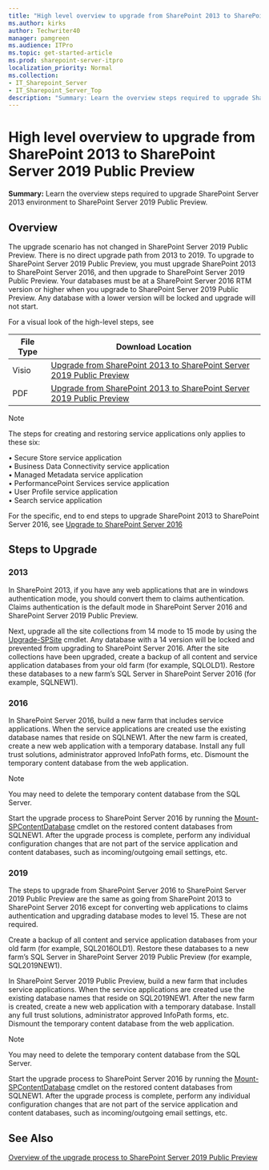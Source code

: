 ```yaml
---
title: "High level overview to upgrade from SharePoint 2013 to SharePoint Server 2019 Public Preview"
ms.author: kirks
author: Techwriter40
manager: pamgreen
ms.audience: ITPro
ms.topic: get-started-article
ms.prod: sharepoint-server-itpro
localization_priority: Normal
ms.collection:
- IT_Sharepoint_Server
- IT_Sharepoint_Server_Top
description: "Summary: Learn the overview steps required to upgrade SharePoint Server 2013 environment to SharePoint Server 2019 Public Preview."
---
```


# High level overview to upgrade from SharePoint 2013 to SharePoint Server 2019 Public Preview

 **Summary:** Learn the overview steps required to upgrade SharePoint Server 2013 environment to SharePoint Server 2019 Public Preview. 
  

## Overview
<a name="Overview"> </a>

The upgrade scenario has not changed in SharePoint Server 2019 Public Preview. There is no direct upgrade path from 2013 to 2019. To upgrade to SharePoint Server 2019 Public Preview, you must upgrade SharePoint 2013 to SharePoint Server 2016, and then upgrade to SharePoint Server 2019 Public Preview.  Your databases must be at a SharePoint Server 2016 RTM version or higher when you upgrade to SharePoint Server 2019 Public Preview. Any database with a lower version will be locked and upgrade will not start. 

For a visual look of the high-level steps, see



|**File Type**  |**Download Location**  |
|---------|---------|
|Visio    |  [Upgrade from SharePoint 2013 to SharePoint Server 2019 Public Preview](http://download.microsoft.com/download/9/3/D/93DAA2C7-E11B-42B6-A405-B937CEDFC527/Upgrade2013to2019.vsdx)        |
|PDF     |  [Upgrade from SharePoint 2013 to SharePoint Server 2019 Public Preview](http://download.microsoft.com/download/9/3/D/93DAA2C7-E11B-42B6-A405-B937CEDFC527/Upgrade2013to2019.pdf)       |


>[!NOTE]
>The steps for creating and restoring service applications only applies to these six: 

•	Secure Store service application<br/> 
•	Business Data Connectivity service application<br/> 
•	Managed Metadata service application<br/> 
•	PerformancePoint Services service application<br/> 
•	User Profile service application<br/>
•	Search service application

For the specific, end to end steps to upgrade SharePoint 2013 to SharePoint Server 2016, see [Upgrade to SharePoint Server 2016](https://docs.microsoft.com/en-us/SharePoint/upgrade-and-update/upgrade-to-sharepoint-server-2016)

## Steps to Upgrade

### 2013

In SharePoint 2013, if you have any web applications that are in windows authentication mode, you should convert them to claims authentication. Claims authentication is the default mode in SharePoint Server 2016 and SharePoint Server 2019 Public Preview.

Next, upgrade all the site collections from 14 mode to 15 mode by using the [Upgrade-SPSite](https://docs.microsoft.com/en-us/powershell/module/sharepoint-server/upgrade-spsite?view=sharepoint-ps) cmdlet.  Any database with a 14 version will be locked and prevented from upgrading to SharePoint Server 2016.  After the site collections have been upgraded, create a backup of all content and service application databases from your old farm (for example, SQLOLD1).  Restore these databases to a new farm’s SQL Server in SharePoint Server 2016 (for example, SQLNEW1).

### 2016

In SharePoint Server 2016, build a new farm that includes service applications. When the service applications are created use the existing database names that reside on SQLNEW1.  After the new farm is created, create a new web application with a temporary database.  Install any full trust solutions, administrator approved InfoPath forms, etc.  Dismount the temporary content database from the web application.

>[!NOTE]
>You may need to delete the temporary content database from the SQL Server.

Start the upgrade process to SharePoint Server 2016 by running the [Mount-SPContentDatabase](https://docs.microsoft.com/en-us/powershell/module/sharepoint-server/mount-spcontentdatabase?view=sharepoint-ps) cmdlet on the restored content databases from SQLNEW1.  After the upgrade process is complete, perform any individual configuration changes that are not part of the service application and content databases, such as incoming/outgoing email settings, etc.

### 2019

The steps to upgrade from SharePoint Server 2016 to SharePoint Server 2019 Public Preview are the same as going from SharePoint 2013 to SharePoint Server 2016 except for converting web applications to claims authentication and upgrading database modes to level 15. These are not required.

Create a backup of all content and service application databases from your old farm (for example, SQL2016OLD1).  Restore these databases to a new farm’s SQL Server in SharePoint Server 2019 Public Preview (for example, SQL2019NEW1).

In SharePoint Server 2019 Public Preview, build a new farm that includes service applications. When the service applications are created use the existing database names that reside on SQL2019NEW1.  After the new farm is created, create a new web application with a temporary database.  Install any full trust solutions, administrator approved InfoPath forms, etc.  Dismount the temporary content database from the web application.

>[!NOTE]
>You may need to delete the temporary content database from the SQL Server.

Start the upgrade process to SharePoint Server 2016 by running the [Mount-SPContentDatabase](https://docs.microsoft.com/en-us/powershell/module/sharepoint-server/mount-spcontentdatabase?view=sharepoint-ps) cmdlet on the restored content databases from SQLNEW1.  After the upgrade process is complete, perform any individual configuration changes that are not part of the service application and content databases, such as incoming/outgoing email settings, etc.

## See Also

[Overview of the upgrade process to SharePoint Server 2019 Public Preview](overview-of-the-upgrade-process-2019.md)